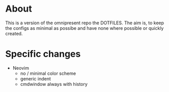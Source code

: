# About
This is a version of the omnipresent repo the DOTFILES.
The aim is, to keep the configs as minimal as possibe
and have none where possible or quickly created.

# Specific changes
- Neovim
	+ no / minimal color scheme
	+ generic indent
	+ cmdwindow always with history
